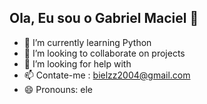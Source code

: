 ## Ola, Eu sou o Gabriel Maciel 👋

- 🌱 I’m currently learning Python
- 👯 I’m looking to collaborate on projects
- 🤔 I’m looking for help with 
- 📫 Contate-me : bielzz2004@gmail.com
- 😄 Pronouns: ele
